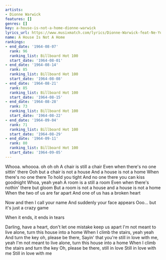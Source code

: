 ```yaml
---
artists:
- Dionne Warwick
features: []
genres: []
key: a-house-is-not-a-home-dionne-warwick
lyrics_url: https://www.musixmatch.com/lyrics/Dionne-Warwick-feat-Ne-Yo/A-House-Is-Not-a-Home
name: A House Is Not A Home
rankings:
- end_date: '1964-08-07'
  rank: 96
  ranking_list: Billboard Hot 100
  start_date: '1964-08-01'
- end_date: '1964-08-14'
  rank: 85
  ranking_list: Billboard Hot 100
  start_date: '1964-08-08'
- end_date: '1964-08-21'
  rank: 85
  ranking_list: Billboard Hot 100
  start_date: '1964-08-15'
- end_date: '1964-08-28'
  rank: 73
  ranking_list: Billboard Hot 100
  start_date: '1964-08-22'
- end_date: '1964-09-04'
  rank: 71
  ranking_list: Billboard Hot 100
  start_date: '1964-08-29'
- end_date: '1964-09-11'
  rank: 80
  ranking_list: Billboard Hot 100
  start_date: '1964-09-05'
---
```

Whooa. whoooa. oh oh oh
A chair is still a chair
Even when there's no one sittin' there
Ooh but a chair is not a house
And a house is not a home
When there's no one there
To hold you tight
And no one there you can kiss goodnight
Whoa, yeah yeah
A room is a still a room
Even when there's nothin' there but gloom
But a room is not a house and a house is not a home
When the two of us are far apart
And one of us has a broken heart

Now and then
I call your name
And suddenly your face appears
Ooo... but it's just a crazy game

When it ends, it ends in tears

Darling, have a heart, don't let one mistake keep us apart
I'm not meant to live alone, turn this house into a home
When I climb the stairs, yeah yeah
And turn the key oh, please be there,
Sayin' that you're still in love with me, yeah
I'm not meant to live alone, turn this house into a home
When I climb the stairs and turn the key
Oh, please be there, still in love
Still in love with me
Still in love with me

